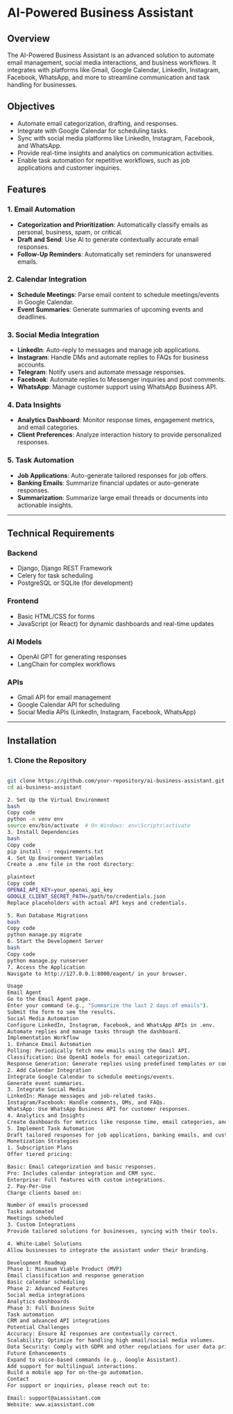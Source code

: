 # **AI-Powered Business Assistant**

## **Overview**

The AI-Powered Business Assistant is an advanced solution to automate email management, social media interactions, and business workflows. It integrates with platforms like Gmail, Google Calendar, LinkedIn, Instagram, Facebook, WhatsApp, and more to streamline communication and task handling for businesses.

## **Objectives**
- Automate email categorization, drafting, and responses.
- Integrate with Google Calendar for scheduling tasks.
- Sync with social media platforms like LinkedIn, Instagram, Facebook, and WhatsApp.
- Provide real-time insights and analytics on communication activities.
- Enable task automation for repetitive workflows, such as job applications and customer inquiries.

## **Features**

### **1. Email Automation**
- **Categorization and Prioritization**: Automatically classify emails as personal, business, spam, or critical.
- **Draft and Send**: Use AI to generate contextually accurate email responses.
- **Follow-Up Reminders**: Automatically set reminders for unanswered emails.

### **2. Calendar Integration**
- **Schedule Meetings**: Parse email content to schedule meetings/events in Google Calendar.
- **Event Summaries**: Generate summaries of upcoming events and deadlines.

### **3. Social Media Integration**
- **LinkedIn**: Auto-reply to messages and manage job applications.
- **Instagram**: Handle DMs and automate replies to FAQs for business accounts.
- **Telegram**: Notify users and automate message responses.
- **Facebook**: Automate replies to Messenger inquiries and post comments.
- **WhatsApp**: Manage customer support using WhatsApp Business API.

### **4. Data Insights**
- **Analytics Dashboard**: Monitor response times, engagement metrics, and email categories.
- **Client Preferences**: Analyze interaction history to provide personalized responses.

### **5. Task Automation**
- **Job Applications**: Auto-generate tailored responses for job offers.
- **Banking Emails**: Summarize financial updates or auto-generate responses.
- **Summarization**: Summarize large email threads or documents into actionable insights.

---
## **Technical Requirements**

### **Backend**
- Django, Django REST Framework
- Celery for task scheduling
- PostgreSQL or SQLite (for development)

### **Frontend**
- Basic HTML/CSS for forms
- JavaScript (or React) for dynamic dashboards and real-time updates

### **AI Models**
- OpenAI GPT for generating responses
- LangChain for complex workflows

### **APIs**
- Gmail API for email management
- Google Calendar API for scheduling
- Social Media APIs (LinkedIn, Instagram, Facebook, WhatsApp)

---

## **Installation**

### **1. Clone the Repository**
```bash

git clone https://github.com/your-repository/ai-business-assistant.git
cd ai-business-assistant

2. Set Up the Virtual Environment
bash
Copy code
python -m venv env
source env/bin/activate  # On Windows: env\Scripts\activate
3. Install Dependencies
bash
Copy code
pip install -r requirements.txt
4. Set Up Environment Variables
Create a .env file in the root directory:

plaintext
Copy code
OPENAI_API_KEY=your_openai_api_key
GOOGLE_CLIENT_SECRET_PATH=/path/to/credentials.json
Replace placeholders with actual API keys and credentials.

5. Run Database Migrations
bash
Copy code
python manage.py migrate
6. Start the Development Server
bash
Copy code
python manage.py runserver
7. Access the Application
Navigate to http://127.0.0.1:8000/eagent/ in your browser.

Usage
Email Agent
Go to the Email Agent page.
Enter your command (e.g., "Summarize the last 2 days of emails").
Submit the form to see the results.
Social Media Automation
Configure LinkedIn, Instagram, Facebook, and WhatsApp APIs in .env.
Automate replies and manage tasks through the dashboard.
Implementation Workflow
1. Enhance Email Automation
Polling: Periodically fetch new emails using the Gmail API.
Classification: Use OpenAI models for email categorization.
Response Generation: Generate replies using predefined templates or contextual AI.
2. Add Calendar Integration
Integrate Google Calendar to schedule meetings/events.
Generate event summaries.
3. Integrate Social Media
LinkedIn: Manage messages and job-related tasks.
Instagram/Facebook: Handle comments, DMs, and FAQs.
WhatsApp: Use WhatsApp Business API for customer responses.
4. Analytics and Insights
Create dashboards for metrics like response time, email categories, and engagement stats.
5. Implement Task Automation
Draft tailored responses for job applications, banking emails, and customer inquiries.
Monetization Strategies
1. Subscription Plans
Offer tiered pricing:

Basic: Email categorization and basic responses.
Pro: Includes calendar integration and CRM sync.
Enterprise: Full features with custom integrations.
2. Pay-Per-Use
Charge clients based on:

Number of emails processed
Tasks automated
Meetings scheduled
3. Custom Integrations
Provide tailored solutions for businesses, syncing with their tools.

4. White-Label Solutions
Allow businesses to integrate the assistant under their branding.

Development Roadmap
Phase 1: Minimum Viable Product (MVP)
Email classification and response generation
Basic calendar scheduling
Phase 2: Advanced Features
Social media integrations
Analytics dashboards
Phase 3: Full Business Suite
Task automation
CRM and advanced API integrations
Potential Challenges
Accuracy: Ensure AI responses are contextually correct.
Scalability: Optimize for handling high email/social media volumes.
Data Security: Comply with GDPR and other regulations for user data privacy.
Future Enhancements
Expand to voice-based commands (e.g., Google Assistant).
Add support for multilingual interactions.
Build a mobile app for on-the-go automation.
Contact
For support or inquiries, please reach out to:

Email: support@aiassistant.com
Website: www.aiassistant.com
